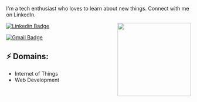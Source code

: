 I'm a tech enthusiast who loves to learn about new things. Connect with me on LinkedIn.

<img align='right' src='https://media.giphy.com/media/bcKmIWkUMCjVm/giphy.gif' width='200"'>


[![Linkedin Badge](https://img.shields.io/badge/-PamelaPereyra-blue?style=flat-square&logo=Linkedin&logoColor=white&link=https://www.linkedin.com/in/pamela-rpereyra/)](https://www.linkedin.com/in/pamela-rpereyra/)

[![Gmail Badge](https://img.shields.io/badge/-PereyraPamela-d14836?style=flat-square&logo=Gmail&logoColor=white&link=mailto:mail@pereyrapame)](mailto:pereyrapame@gmail.com)
## ⚡ Domains:
- Internet of Things
- Web Development

